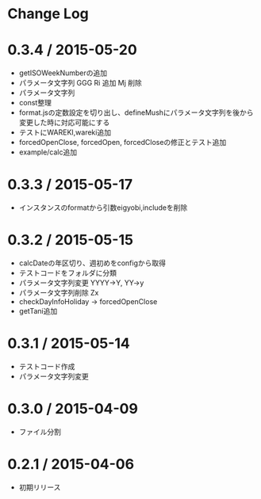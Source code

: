 # Change Log


 0.3.4 / 2015-05-20
===================

 * getISOWeekNumberの追加
 * パラメータ文字列 GGG Ri 追加 Mj 削除
 * パラメータ文字列
 * const整理
 * format.jsの定数設定を切り出し、defineMushにパラメータ文字列を後から変更した時に対応可能にする
 * テストにWAREKI,wareki追加
 * forcedOpenClose, forcedOpen, forcedCloseの修正とテスト追加
 * example/calc追加


 0.3.3 / 2015-05-17
===================

 * インスタンスのformatから引数eigyobi,includeを削除


 0.3.2 / 2015-05-15
===================

 * calcDateの年区切り、週初めをconfigから取得
 * テストコードをフォルダに分類
 * パラメータ文字列変更 YYYY->Y, YY->y
 * パラメータ文字列削除 Zx
 * checkDayInfoHoliday -> forcedOpenClose
 * getTani追加


 0.3.1 / 2015-05-14
===================

 * テストコード作成
 * パラメータ文字列変更
 

 0.3.0 / 2015-04-09
===================

 * ファイル分割


 0.2.1 / 2015-04-06
===================

 * 初期リリース